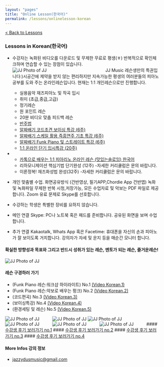 ```yaml
---
layout: "pages"
title: "Online Lesson(한국어)"
permalink: /lessons/onlinelesson-korean
---
```

<a href="/lessons">< Back to Lessons</a>

### Lessons in Korean(한국어) 

- 수강자는 녹화된 비디오를 다운로드 및  무제한 무료로 평생(ㅎ) 반복적으로 확인체크하며 연습할 수 있는 장점이 있습니다. <img src="https://jjmusic-online.github.io/assets/images/download.png" alt="JJ Photo of JJ" title="Photo of JJ" style="min-width: 300px" /> JJ Music 레슨생만의 특권입니다:)시공간에 제약을 받지 않는 편리하지만 지속가능한 평생의 여러분들의 피아노 공부를 도와 주는 온라인레슨입니다. 현재는 1:1 개인레슨으로만 진행합니다.
 
  - 실용음악 재즈피아노 및 작곡 입시
  - 취미 (초급,중급,고급)
  - 정기레슨 
  - 원 포인트 레슨
  - 20분 비디오 맞춤 피드백 레슨
  - <a href="/lessons/onlinelesson-basic">반주법</a>
  - <a href="/lessons/essential-voicings">알짜배기 코드초견 보이싱 특강 (6주)</a>
  - <a href="/lessons/essential-scale">알짜배기 스케일 활용 즉흥연주 기초 특강 (6주)
  - <a href="/lessons/essential-funk">알짜배기 Funk Piano 및 스트레이트 특강 (6주)</a>
  - <a href="/lessons/essential-20weeks"> 1:1 온라인 단기 입시특강 (20주)</a>
- - <a href="https://www.piareno.com/product/jj_1kor
">카톡으로 배우는 1:1 피아리노 온라인 레슨 (맛있는솔로잉) 한국어<a/> 
  - 리하모니제이션 핵심기법 단기완성 (12주) -자세한 커리큘럼은 문의 바랍니다.
  - 이론정복! 재즈화성법 완성(32주) -자세한 커리큘럼은 문의 바랍니다.


- 개인 맞춤별 수업. 화면공유방식 (건반영상, 필기APP,Chordie App 건반앱) 녹화 및  녹화파일 무제한 반복 시청,저장가능, 모든 수업자료 및 악보는 PDF 파일로 제공합니다. Zoom 유료 문제로 Skype를 선호합니다.
- 수강하는 학생은 특별한 장비를 요하지 않습니다.
- 메인 연결 Skype: PC나 노트북 혹은 패드를 준비합니다. 공유된 화면을 보며 수업합니다.
- 추가 연결 Kakaotalk, Whats App 혹은 Facetime: 휴대폰을 자신의 손과 피아노가 잘 보이도록 거치합니다. 강의자가 자세 및 운지 등을 매순간 모니터 합니다. 

#### 확실한 방향성과 목표와 그리고 반드시 성취가 있는 레슨, 멘토가 되는 레슨, 즐거운레슨! 
<img src="https://jjmusic-online.github.io/assets/images/happylesson.jpg" alt="JJ Photo of JJ" title="Photo of JJ" style="min-width: 300px" />
  
#### 레슨 구경하러 가기 
- (Funk Piano 레슨:워크샵 하이라이트) No.1 
    <a href="https://youtu.be/93QkhEATEMc" target="_blank"> (Video Korean.1)</a>  
- (Funk Piano 레슨:악보로 배우는 펑크) No.2
    <a href="https://youtu.be/SaeBq5GyAEw" target="_blank"> (Video Korean.2)</a> 
- (코드편곡) No.3
    <a href="https://youtu.be/peX0o5pAD2Q" target="_blank"> (Video Korean.3)</a>
- (보이싱특강) No.4
    <a href="https://youtu.be/hi-q-cANOEc" target="_blank"> (Video Korean.4)</a>
- (환경세팅 및 레슨) No.5
    <a href="https://youtu.be/AVtyd8GAnoM" target="_blank"> (Video Korean.5)</a>

<img src="https://jjmusic-online.github.io/assets/images/Lessonshot.jpeg" alt="JJ Photo of JJ" title="Photo of JJ" style="min-width: 150px"/>
<img src="https://jjmusic-online.github.io/assets/images/onlinefoto3.JPG" alt="JJ Photo of JJ" title="Photo of JJ" style="min-width: 100px"/>
<img src="https://jjmusic-online.github.io/assets/images/lesson4.JPG" alt="JJ Photo of JJ" title="Photo of JJ" style="min-width: 100px"/>


<img src="https://jjmusic-online.github.io/assets/images/onlineshot2.jpeg" alt="JJ Photo of JJ" title="Photo of JJ" style="min-width: 150px" />
<img src="https://jjmusic-online.github.io/assets/images/kakao-1.jpeg" alt="JJ Photo of JJ"
	title="Photo of JJ" style="min-width: 150px" />
<img src="https://jjmusic-online.github.io/assets/images/kakao-2.jpeg" alt="JJ Photo of JJ"
	title="Photo of JJ" style="min-width: 150px" />
#### <a href="https://jjmusic-online.github.io/assets/images/photo13.jpg">수강생 후기 보러가기 no.1</a>
#### <a href="https://jjmusic-online.github.io/assets/images/Onlinefeedback2.jpg">수강생 후기 보러가기 no.2</a>
#### <a href="https://jjmusic-online.github.io/assets/images/feedback3.JPG">수강생 후기 보러가기 no.3</a>
#### <a href="https://jjmusic-online.github.io/assets/images/feedback4.JPG">수강생 후기 보러가기 no.4</a>

#### More Infos 강의 정보 
- jazzydusmusic@gmail.com